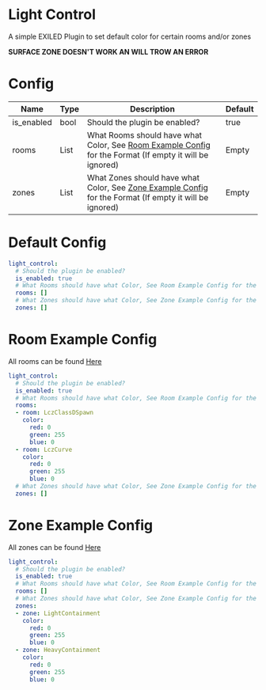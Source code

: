 # Light Control
A simple EXILED Plugin to set default color for certain rooms and/or zones

**SURFACE ZONE DOESN'T WORK AN WILL TROW AN ERROR**

# Config
Name | Type | Description | Default
---- | ---- | ----------- | -------
is_enabled | bool | Should the plugin be enabled? | true
rooms | List | What Rooms should have what Color, See [Room Example Config](https://github.com/Marco15453/LightControl#room-example-config) for the Format (If empty it will be ignored) | Empty
zones | List | What Zones should have what Color, See [Zone Example Config](https://github.com/Marco15453/LightControl#zone-example-config) for the Format (If empty it will be ignored) | Empty

# Default Config
```yml
light_control:
  # Should the plugin be enabled?
  is_enabled: true
  # What Rooms should have what Color, See Room Example Config for the Format (If empty it will be ignored)
  rooms: []
  # What Zones should have what Color, See Zone Example Config for the Format (If empty it will be ignored)
  zones: []
```

# Room Example Config
All rooms can be found [Here](https://exiled-team.github.io/EXILED/api/Exiled.API.Enums.RoomType.html)
```yml
light_control:
  # Should the plugin be enabled?
  is_enabled: true
  # What Rooms should have what Color, See Room Example Config for the Format (If empty it will be ignored)
  rooms:
  - room: LczClassDSpawn
    color:
      red: 0
      green: 255
      blue: 0
  - room: LczCurve
    color:
      red: 0
      green: 255
      blue: 0
  # What Zones should have what Color, See Zone Example Config for the Format (If empty it will be ignored)
  zones: []
```

# Zone Example Config
All zones can be found [Here](https://exiled-team.github.io/EXILED/api/Exiled.API.Enums.ZoneType.html)
```yml
light_control:
  # Should the plugin be enabled?
  is_enabled: true
  # What Rooms should have what Color, See Room Example Config for the Format (If empty it will be ignored)
  rooms: []
  # What Zones should have what Color, See Zone Example Config for the Format (If empty it will be ignored)
  zones:
  - zone: LightContainment
    color:
      red: 0
      green: 255
      blue: 0
  - zone: HeavyContainment
    color:
      red: 0
      green: 255
      blue: 0
```
